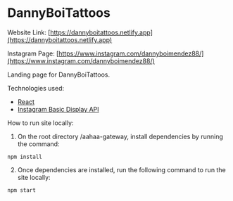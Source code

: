 # DannyBoiTattoos

Website Link: [https://dannyboitattoos.netlify.app](https://dannyboitattoos.netlify.app)

Instagram Page: [https://www.instagram.com/dannyboimendez88/](https://www.instagram.com/dannyboimendez88/)

Landing page for DannyBoiTattoos.

Technologies used:

- [React](https://reactjs.org/)
- [Instagram Basic Display API](https://developers.facebook.com/docs/instagram-basic-display-api/)

How to run site locally:

1. On the root directory /aahaa-gateway, install dependencies by running the command:

```
npm install
```

2. Once dependencies are installed, run the following command to run the site locally:

```
npm start
```
